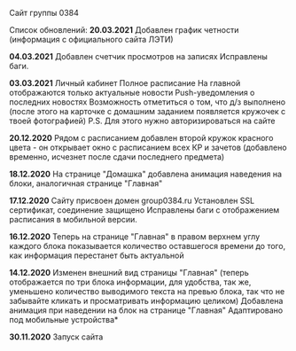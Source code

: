 Сайт группы 0384

Список обновлений:
**20.03.2021**
Добавлен график четности (информация с официального сайта ЛЭТИ)

**04.03.2021**
Добавлен счетчик просмотров на записях
Исправлены баги.

**03.03.2021**
Личный кабинет
Полное расписание
На главной отображаются только актуальные новости
Push-уведомления о последних новостях
Возможность отметиться о том, что д/з выполнено (после этого на карточке с домашним заданием появляется кружочек с твоей фотографией)
P.S. Для этого нужно авторизироваться на сайте

**20.12.2020**
Рядом с расписанием добавлен второй кружок красного цвета - он открывает окно с расписанием всех КР и зачетов (добавлено временно, исчезнет после сдачи последнего предмета)

**18.12.2020**
На странице "Домашка" добавлена анимация наведения на блоки, аналогичная странице "Главная"

**17.12.2020**
Сайту присвоен домен group0384.ru
Установлен SSL сертификат, соединение защищено
Исправлены баги с отображением расписания в мобильной версии.

**16.12.2020**
Теперь на странице "Главная" в правом верхнем углу каждого блока показывается количество оставшегося времени до того, как информация перестанет быть актуальной

**14.12.2020**
Изменен внешний вид страницы "Главная" (теперь отображается по три блока информации, для удобства, так же, уменьшено количество выводимого текста на превью блока, так что не забывайте кликать и просматривать информацию целиком)
Добавлена анимация при наведении на блок на странице "Главная"
Адаптировано под мобильные устройства\*

**30.11.2020**
Запуск сайта
